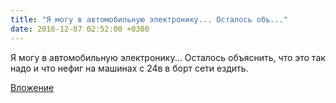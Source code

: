 ```yaml
---
title: "Я могу в автомобильную электронику... Осталось объ..."
date: 2016-12-07 02:52:00 +0300
---
```


Я могу в автомобильную электронику... Осталось объяснить, что это так надо и что нефиг на машинах с 24в в борт сети ездить.

[Вложение](/assets/vk_photos/1/t1QN3F9kCfE.jpg)
